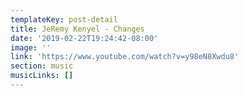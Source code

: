 ```yaml
---
templateKey: post-detail
title: JeRemy Kenyel - Changes
date: '2019-02-22T19:24:42-08:00'
image: ''
link: 'https://www.youtube.com/watch?v=y98eN8Xwdu8'
section: music
musicLinks: []
---
```


